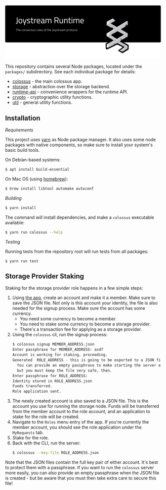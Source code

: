 ![Storage Nodes for Joystream](./banner.svg)

This repository contains several Node packages, located under the `packages/`
subdirectory. See each individual package for details:

* [colossus](./packages/colossus/README.md) - the main colossus app.
* [storage](./packages/storage/README.md) - abstraction over the storage backend.
* [runtime-api](./packages/runtime-api/README.md) - convenience wrappers for the runtime API.
* [crypto](./packages/crypto/README.md) - cryptographic utility functions.
* [util](./packages/util/README.md) - general utility functions.

Installation
------------

*Requirements*

This project uses [yarn](https://yarnpkg.com/) as Node package manager. It also
uses some node packages with native components, so make sure to install your
system's basic build tools.

On Debian-based systems:

```bash
$ apt install build-essential
```

On Mac OS (using [homebrew](https://brew.sh/)):

```bash
$ brew install libtool automake autoconf
```

*Building*

```bash
$ yarn install
```

The command will install dependencies, and make a `colossus` executable available:

```bash
$ yarn run colossus --help
```

*Testing*

Running tests from the repository root will run tests from all packages:

```
$ yarn run test
```

Storage Provider Staking
------------------------

Staking for the storage provider role happens in a few simple steps:

1. Using [the app](https://github.com/Joystream/apps), create an account and make
   it a member. Make sure to save the JSON file. Not only is this account your
   identity, the file is also needed for the signup process. Make sure the account
   has some currency.
   - You need some currency to become a member.
   - You need to stake some currency to become a storage provider.
   - There's a transaction fee for applying as a storage provider.
1. Using the `colossus` cli, run the signup process:
   ```bash
   $ colossus signup MEMBER_ADDRESS.json
   Enter passphrase for MEMBER_ADDRESS: asdf
   Account is working for staking, proceeding.
   Generated  ROLE_ADDRESS - this is going to be exported to a JSON file.
     You can provide an empty passphrase to make starting the server easier,
     but you must keep the file very safe, then.
   Enter passphrase for ROLE_ADDRESS:
   Identity stored in ROLE_ADDRESS.json
   Funds transferred.
   Role application sent.
   ```
1. The newly created account is also saved to a JSON file. This is the account
   you use for running the storage node. Funds will be transferred from the member
   account to the role account, and an application to stake for the role will be
   created.
1. Navigate to the `Roles` menu entry of the app. If you're currently the member
   account, you should see the role application under the `MyRequests` tab.
1. Stake for the role.
1. Back with the CLI, run the server:
   ```bash
   $ colossus --key-file ROLE_ADDRESS.json
   ```

Note that the JSON files contain the full key pair of either account. It's best
to protect them with a passphrase. If you want to run the `colossus` server
more easily, you can also provide an empty passphrase when the JSON file is
created - but be aware that you must then take extra care to secure this file!
